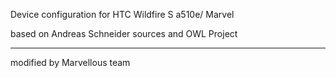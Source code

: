 Device configuration for HTC Wildfire S a510e/ Marvel

based on Andreas Schneider sources
and
OWL Project

-----------

modified by Marvellous team

